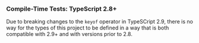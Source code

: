 ### Compile-Time Tests: TypeScript 2.8+

Due to breaking changes to the `keyof` operator in TypeSCript 2.9, there is no way for the types of this project to be defined in a way that is both compatible with 2.9+ and with versions prior to 2.8.
